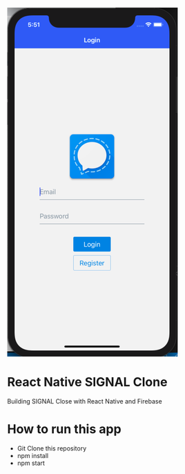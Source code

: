 ![Screen Shot](/screenshoots/signal.png)


# React Native SIGNAL Clone
Building SIGNAL Close with React Native and Firebase

# How to run this app
* Git Clone this repository
* npm install
* npm start